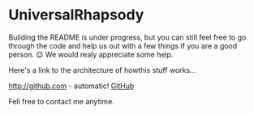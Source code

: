 # UniversalRhapsody

Building the README is under progress, but you can still feel free to go through the code and help us out with a few things if you are a good person. :wink:
We would realy appreciate some help.

Here's a link to the architecture of howthis stuff works...

http://github.com - automatic!
[GitHub](https://drive.google.com/file/d/14LebHJ-PU1xYTv9s2fTV0pqI1H9vMOXh/view?usp=sharing)

Fell free to contact me anytime.
